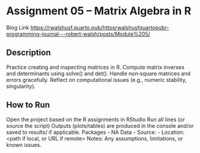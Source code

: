 # Assignment 05 – Matrix Algebra in R
Blog Link
https://rwalshusf.quarto.pub/httpsrwalshusfquartopubr-programming-journal---robert-walsh/posts/Module%205/

## Description
Practice creating and inspecting matrices in R.
Compute matrix inverses and determinants using solve() and det().
Handle non‑square matrices and errors gracefully.
Reflect on computational issues (e.g., numeric stability, singularity).

## How to Run
Open the project based on the R assignments in RStudio
Run all lines (or source the script)
Outputs (plots/tables) are produced in the console and/or saved to results/ if applicable.
Packages - NA
Data - Source: - Location: <path if local, or URL if remote>
Notes: Any assumptions, limitations, or known issues.
